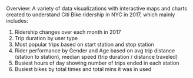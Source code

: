 Overview: A variety of data visualizations with interactive maps and charts created to understand Citi Bike ridership in NYC in 2017, which mainly includes:
1) Ridership changes over each month in 2017
2) Trip duration by user type
3) Most popular trips based on start station and stop station
4) Rider performance by Gender and Age based on avg trip distance (station to station), median speed (trip duration / distance traveled)
5) Busiest hours of day showing number of trips ended in each station 
6) Busiest bikes by total times and total mins it was in used
